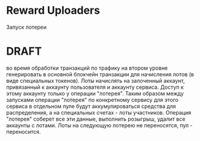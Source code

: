 # Reward Uploaders

Запуск лотереи

# DRAFT

во время обработки транзакций по трафику на втором уровне генерировать в основной блокчейн транзакции для начисления лотов (в виде специальных токенов). Лоты начислять на залоченный аккаунт, привязанный к аккаунту пользователя и аккаунту сервиса. Доступ к этому аккаунту только у операции "лотерея". Таким образом между запусками операции "лотерея" по конкретному сервису для этого сервиса в отдельном пуле будут аккумулироваться средства для распределения, а на специальных счетах - лоты участников. Операция "лотерея" соберет все эти данные, выполнить розыгрыш, удалит все аккаунты с лотами. Лоты на следующую лотерею не переносятся, пул - переносится.